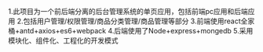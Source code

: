 1.此项目为一个前后端分离的后台管理系统的单页应用，包括前端pc应用和后端应用
2.包括用户管理/权限管理/商品分类管理/商品管理等部分
3.前端使用react全家桶+antd+axios+es6+webpack
4.后端使用了Node+express+mongedb
5.采用模块化、组件化、工程化的开发模式